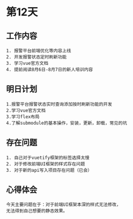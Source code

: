 # 第12天

## 工作内容

    1. 报警平台前端优化等内容上线
    2. 开发报警状态定时刷新功能
    3. 学习vue官方文档
    4. 提前阅读8月6日-8月7日的新人培训内容

## 明日计划

    1.报警平台报警状态实时查询添加按时刷新功能的开发
    2.学习vue官方文档
    3.学习flex布局
    4.了解submodule的基本操作，安装，更新，卸载，常见的坑

## 存在问题

    1. 自己对于vuetify框架的标签选择太慢
    2. 对于修改前端UI框架的样式存在问题
    3. 对于新的api写入项目存在问题（已会）

## 心得体会

    今天主要问题在于：对于前端UI框架本深的样式无法修改，
    无法得到自己想要的静态效果。
